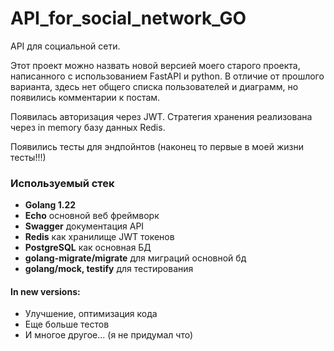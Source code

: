 # API_for_social_network_GO

API для социальной сети.

Этот проект можно назвать новой версией моего старого проекта, написанного с использованием FastAPI и python.
В отличие от прошлого варианта, здесь нет общего списка пользователей и диаграмм, но появились комментарии к постам.

Появилась авторизация через JWT. Стратегия хранения реализована через in memory базу данных Redis.

Появились тесты для эндпойнтов (наконец то первые в моей жизни тесты!!!)

### Используемый стек

* **Golang 1.22**
* **Echo** основной веб фреймворк
* **Swagger** документация API
* **Redis** как хранилище JWT токенов
* **PostgreSQL** как основная БД
* **golang-migrate/migrate** для миграций основной бд
* **golang/mock, testify** для тестирования

#### In new versions:

* Улучшение, оптимизация кода
* Еще больше тестов
* И многое другое... (я не придумал что)